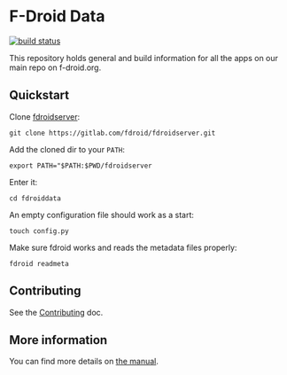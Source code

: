 # F-Droid Data

[![build status](https://gitlab.com/ci/projects/5274/status.png?ref=master)](https://gitlab.com/ci/projects/5274?ref=master)

This repository holds general and build information for all the apps on our
main repo on f-droid.org.

## Quickstart

Clone [fdroidserver](https://gitlab.com/fdroid/fdroidserver):

	git clone https://gitlab.com/fdroid/fdroidserver.git

Add the cloned dir to your `PATH`:

	export PATH="$PATH:$PWD/fdroidserver

Enter it:

	cd fdroiddata

An empty configuration file should work as a start:

	touch config.py

Make sure fdroid works and reads the metadata files properly:

	fdroid readmeta

## Contributing

See the [Contributing](CONTRIBUTING.md) doc.

## More information

You can find more details on [the manual](https://f-droid.org/manual/).
